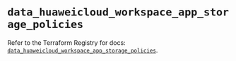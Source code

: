 # `data_huaweicloud_workspace_app_storage_policies`

Refer to the Terraform Registry for docs: [`data_huaweicloud_workspace_app_storage_policies`](https://registry.terraform.io/providers/huaweicloud/huaweicloud/1.71.1/docs/data-sources/workspace_app_storage_policies).
